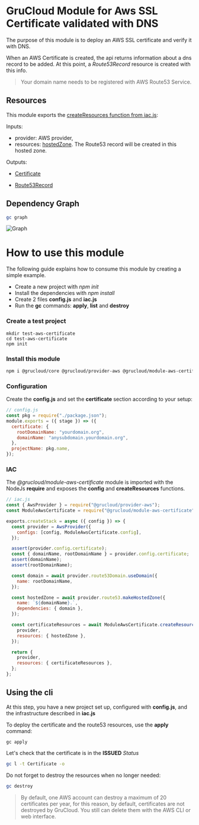 # GruCloud Module for Aws SSL Certificate validated with DNS

The purpose of this module is to deploy an AWS SSL certificate and verify it with DNS.

When an AWS Certificate is created, the api returns information about a dns record to be added. At this point, a _Route53Record_ resource is created with this info.

> Your domain name needs to be registered with AWS Route53 Service.

## Resources

This module exports the [createResources function from iac.js](https://github.com/grucloud/grucloud/blob/main/packages/modules/aws/certificate/iac.js):

Inputs:

- provider: AWS provider,
- resources: [hostedZone](https://www.grucloud.com/docs/aws/resources/Route53/Route53HostedZone). The Route53 record will be created in this hosted zone.

Outputs:

- [Certificate](https://www.grucloud.com/docs/aws/resources/ACM/AcmCertificate)

- [Route53Record](https://www.grucloud.com/docs/aws/resources/Route53/Route53Record)

## Dependency Graph

```sh
gc graph
```

![Graph](https://raw.githubusercontent.com/grucloud/grucloud/main/packages/modules/aws/certificate/example/diagram-target.svg)

# How to use this module

The following guide explains how to consume this module by creating a simple example.

- Create a new project with _npm init_
- Install the dependencies with _npm install_
- Create 2 files **config.js** and **iac.js**
- Run the **gc** commands: **apply**, **list** and **destroy**

### Create a test project

```
mkdir test-aws-certificate
cd test-aws-certificate
npm init
```

### Install this module

```sh
npm i @grucloud/core @grucloud/provider-aws @grucloud/module-aws-certificate
```

### Configuration

Create the **config.js** and set the **certificate** section according to your setup:

```js
// config.js
const pkg = require("./package.json");
module.exports = ({ stage }) => ({
  certificate: {
    rootDomainName: "yourdomain.org",
    domainName: "anysubdomain.yourdomain.org",
  },
  projectName: pkg.name,
});
```

### IAC

The _@grucloud/module-aws-certificate_ module is imported with the NodeJs **require** and exposes the **config** and **createResources** functions.

```js
// iac.js
const { AwsProvider } = require("@grucloud/provider-aws");
const ModuleAwsCertificate = require("@grucloud/module-aws-certificate");

exports.createStack = async ({ config }) => {
  const provider = AwsProvider({
    configs: [config, ModuleAwsCertificate.config],
  });

  assert(provider.config.certificate);
  const { domainName, rootDomainName } = provider.config.certificate;
  assert(domainName);
  assert(rootDomainName);

  const domain = await provider.route53Domain.useDomain({
    name: rootDomainName,
  });

  const hostedZone = await provider.route53.makeHostedZone({
    name: `${domainName}.`,
    dependencies: { domain },
  });

  const certificateResources = await ModuleAwsCertificate.createResources({
    provider,
    resources: { hostedZone },
  });

  return {
    provider,
    resources: { certificateResources },
  };
};
```

## Using the **cli**

At this step, you have a new project set up, configured with **config.js**, and the infrastructure described in **iac.js**

To deploy the certificate and the route53 resources, use the **apply** command:

```
gc apply
```

Let's check that the certificate is in the **ISSUED** _Status_

```sh
gc l -t Certificate -o
```

Do not forget to destroy the resources when no longer needed:

```sh
gc destroy
```

> By default, one AWS account can destroy a maximum of 20 certificates per year, for this reason, by default, certificates are not destroyed by GruCloud. You still can delete them with the AWS CLI or web interface.
